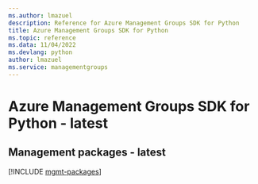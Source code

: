 ```yaml
---
ms.author: lmazuel
description: Reference for Azure Management Groups SDK for Python
title: Azure Management Groups SDK for Python
ms.topic: reference
ms.data: 11/04/2022
ms.devlang: python
author: lmazuel
ms.service: managementgroups
---
```

# Azure Management Groups SDK for Python - latest

## Management packages - latest
[!INCLUDE [mgmt-packages](management-groups-mgmt-index.md)]